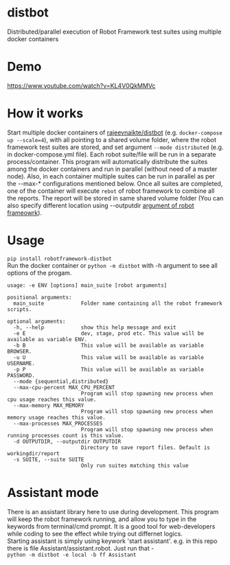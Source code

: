 # distbot
Distributed/parallel execution of Robot Framework test suites using multiple docker containers
# Demo
https://www.youtube.com/watch?v=KL4V0QkMMVc
# How it works
Start multiple docker containers of <a href="https://hub.docker.com/r/rajeevnaikte/distbot">rajeevnaikte/distbot</a> (e.g. ```docker-compose up --scale=4```), with all pointing to a shared volume folder, where the robot framework test suites are stored, and set argument ```--mode distributed``` (e.g. in docker-compose.yml file). Each robot suite/file will be run in a separate process/container. This program will automatically distribute the suites among the docker containers and run in parallel (without need of a master node). Also, in each container multiple suites can be run in parallel as per the --max-* configurations mentioned below. Once all suites are completed, one of the container will execute ```rebot``` of robot framework to combine all the reports. The report will be stored in same shared volume folder (You can also specify different location using --outputdir <a href="http://robotframework.org/robotframework/latest/RobotFrameworkUserGuide.html#all-command-line-options">argument of robot frameowrk</a>).
# Usage
```pip install robotframework-distbot```<br/>
Run the docker container or ```python -m distbot``` with -h argument to see all options of the progam.<br/>
```
usage: -e ENV [options] main_suite [robot arguments]

positional arguments:
  main_suite            Folder name containing all the robot framework scripts.

optional arguments:
  -h, --help            show this help message and exit
  -e E                  dev, stage, prod etc. This value will be available as variable ENV.
  -b B                  This value will be available as variable BROWSER.
  -u U                  This value will be available as variable USERNAME.
  -p P                  This value will be available as variable PASSWORD.
  --mode {sequential,distributed}
  --max-cpu-percent MAX_CPU_PERCENT
                        Program will stop spawning new process when cpu usage reaches this value.
  --max-memory MAX_MEMORY
                        Program will stop spawning new process when memory usage reaches this value.
  --max-processes MAX_PROCESSES
                        Program will stop spawning new process when running processes count is this value.
  -d OUTPUTDIR, --outputdir OUTPUTDIR
                        Directory to save report files. Default is workingdir/report
  -s SUITE, --suite SUITE
                        Only run suites matching this value
```
# Assistant mode
There is an assistant library here to use during development. This program will keep the robot framework running, and allow you to type in the keywords from terminal/cmd prompt. It is a good tool for web-developers while coding to see the effect while trying out differnet logics.<br/>
Starting assistant is simply using keywork 'start assistant'. e.g. in this repo there is file Assistant/assistant.robot. Just run that - <br/>
```python -m distbot -e local -b ff Assistant```
